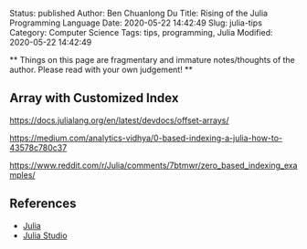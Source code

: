 Status: published
Author: Ben Chuanlong Du
Title: Rising of the Julia Programming Language
Date: 2020-05-22 14:42:49
Slug: julia-tips
Category: Computer Science
Tags: tips, programming, Julia
Modified: 2020-05-22 14:42:49

**
Things on this page are fragmentary and immature notes/thoughts of the author. 
Please read with your own judgement!
**
 

## Array with Customized Index

https://docs.julialang.org/en/latest/devdocs/offset-arrays/

https://medium.com/analytics-vidhya/0-based-indexing-a-julia-how-to-43578c780c37

https://www.reddit.com/r/Julia/comments/7btmwr/zero_based_indexing_examples/

 
## References

- [Julia](http://julialang.org/)
- [Julia Studio](http://forio.com/julia/)
